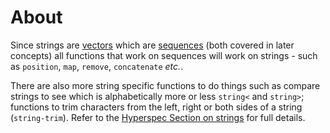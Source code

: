 # About

Since strings are [vectors](/tracks/common-lisp/concepts/vectors) which are [sequences](/tracks/common-lisp/concepts/sequences) (both covered in later concepts) all functions that work on sequences will work on strings - such as `position`, `map`, `remove`, `concatenate` _etc._.

There are also more string specific functions to do things such as compare strings to see which is alphabetically more or less `string<` and `string>`; functions to trim characters from the left, right or both sides of a string (`string-trim`).
Refer to the [Hyperspec Section on strings][hyper-string] for full details.

[hyper-string]: http://www.lispworks.com/documentation/HyperSpec/Body/16_a.htm

